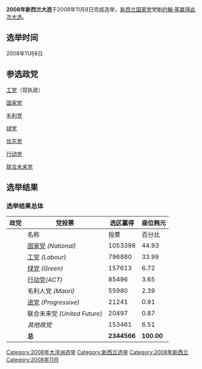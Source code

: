 **2008年新西兰大选**于2008年11月8日完成选举，[新西兰国家党](../Page/新西兰国家党.md "wikilink")党魁[约翰·基赢得此次大选](https://zh.wikipedia.org/wiki/约翰·基 "wikilink")。

## 选举时间

2008年11月8日

## 参选政党

[工党](../Page/新西兰工党.md "wikilink")（现执政）

[国家党](../Page/新西兰国家党.md "wikilink")

[毛利党](https://zh.wikipedia.org/wiki/毛利党 "wikilink")

[绿党](https://zh.wikipedia.org/wiki/绿党 "wikilink")

[优先党](https://zh.wikipedia.org/wiki/优先党 "wikilink")

[行动党](https://zh.wikipedia.org/wiki/紐西蘭行動黨 "wikilink")

[联合未来党](https://zh.wikipedia.org/wiki/联合未来党 "wikilink")

## 选举结果

### 选举结果总体

| 政党 | 党投票                                                               | 选区赢得        | 座位韩元       |
| -- | ----------------------------------------------------------------- | ----------- | ---------- |
|    | 名称                                                                | 投票          | 百分比        |
|    | [国家党](../Page/新西兰国家党.md "wikilink") *(National)*                  | 1053398     | 44.93      |
|    | [工党](../Page/新西兰工党.md "wikilink") *(Labour)*                      | 796880      | 33.99      |
|    | [绿党](https://zh.wikipedia.org/wiki/绿党 "wikilink") *(Green)*       | 157613      | 6.72       |
|    | [行动党](https://zh.wikipedia.org/wiki/紐西蘭行動黨 "wikilink")*(ACT)*     | 85496       | 3.65       |
|    | 毛利人党 *(Maori)*                                                    | 55980       | 2.39       |
|    | [进党](https://zh.wikipedia.org/wiki/进党 "wikilink") *(Progressive)* | 21241       | 0.91       |
|    | 联合未来党 *(United Future)*                                           | 20497       | 0.87       |
|    | *其他政党*                                                            | 153461      | 6.51       |
|    | **总**                                                             | **2344566** | **100.00** |

[Category:2008年大洋洲选举](https://zh.wikipedia.org/wiki/Category:2008年大洋洲选举 "wikilink") [Category:新西兰选举](https://zh.wikipedia.org/wiki/Category:新西兰选举 "wikilink") [Category:2008年新西兰](https://zh.wikipedia.org/wiki/Category:2008年新西兰 "wikilink") [Category:2008年11月](https://zh.wikipedia.org/wiki/Category:2008年11月 "wikilink")